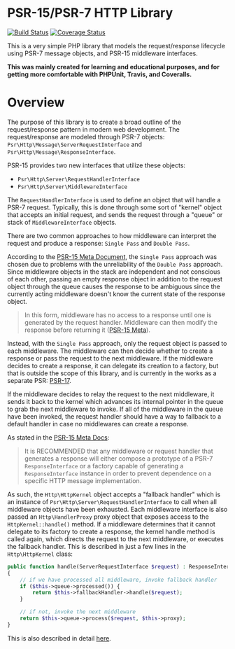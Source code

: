# PSR-15/PSR-7 HTTP Library
[![Build Status](https://travis-ci.org/timothyfisherdev/routing.svg?branch=master)](https://travis-ci.org/timothyfisherdev/routing) [![Coverage Status](https://coveralls.io/repos/github/timothyfisherdev/routing/badge.svg?branch=master)](https://coveralls.io/github/timothyfisherdev/routing?branch=master)

This is a very simple PHP library that models the request/response lifecycle using PSR-7 message objects, and PSR-15 middleware interfaces.

**This was mainly created for learning and educational purposes, and for getting more comfortable with PHPUnit, Travis, and Coveralls.**


# Overview
The purpose of this library is to create a broad outline of the request/response pattern in modern web development. The request/response are modeled through PSR-7 objects: `Psr\Http\Message\ServerRequestInterface` and `Psr\Http\Message\ResponseInterface`.

PSR-15 provides two new interfaces that utilize these objects:

 - `Psr\Http\Server\RequestHandlerInterface`
 - `Psr\Http\Server\MiddlewareInterface`

The `RequestHandlerInterface` is used to define an object that will handle a PSR-7 request. Typically, this is done through some sort of "kernel" object that accepts an initial request, and sends the request through a "queue" or stack of `MiddlewareInterface` objects.

There are two common approaches to how middleware can interpret the request and produce a response: `Single Pass` and `Double Pass`.

According to the [PSR-15 Meta Document](https://www.php-fig.org/psr/psr-15/meta/#5-middleware-approaches), the `Single Pass` approach was chosen due to problems with the unreliability of the `Double Pass` approach. Since middleware objects in the stack are independent and not conscious of each other, passing an empty response object in addition to the request object through the queue causes the response to be ambiguous since the currently acting middleware doesn't know the current state of the response object.

>In this form, middleware has no access to a response until one is generated by the request handler. Middleware can then modify the response before returning it ([PSR-15 Meta](https://www.php-fig.org/psr/psr-15/meta/#52-single-pass-lambda)).

Instead, with the `Single Pass` approach, only the request object is passed to each middleware. The middleware can then decide whether to create a response or pass the request to the next middleware. If the middleware decides to create a response, it can delegate its creation to a factory, but that is outside the scope of this library, and is currently in the works as a separate PSR: [PSR-17](https://www.php-fig.org/psr/#draft).

If the middleware decides to relay the request to the next middleware, it sends it back to the kernel which advances its internal pointer in the queue to grab the next middleware to invoke. If all of the middleware in the queue have been invoked, the request handler should have a way to fallback to a default handler in case no middlewares can create a response.

As stated in the [PSR-15 Meta Docs](https://www.php-fig.org/psr/psr-15/#13-generating-responses):
>It is RECOMMENDED that any middleware or request handler that generates a response will either compose a prototype of a PSR-7 `ResponseInterface` or a factory capable of generating a `ResponseInterface` instance in order to prevent dependence on a specific HTTP message implementation.

As such, the `Http\HttpKernel` object accepts a "fallback handler" which is an instance of `Psr\Http\Server\RequestHandlerInterface` to call when all middleware objects have been exhausted. Each middleware interface is also passed an `Http\HandlerProxy` proxy object that exposes access to the `HttpKernel::handle()` method. If a middleware determines that it cannot delegate to its factory to create a response, the kernel handle method is called again, which directs the request to the next middleware, or executes the fallback handler. This is described in just a few lines in the `Http\HttpKernel` class:

```php
public function handle(ServerRequestInterface $request) : ResponseInterface
{
    // if we have processed all middleware, invoke fallback handler
    if ($this->queue->processed()) {
        return $this->fallbackHandler->handle($request);
    }

    // if not, invoke the next middleware
	return $this->queue->process($request, $this->proxy);
}
```

This is also described in detail [here](https://www.php-fig.org/psr/psr-15/meta/#queue-based-request-handler).
